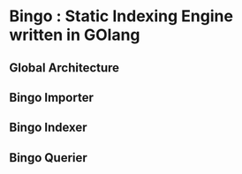 # Bingo : Static Indexing Engine written in GOlang 

## Global Architecture 

## Bingo Importer 

## Bingo Indexer 

## Bingo Querier 
